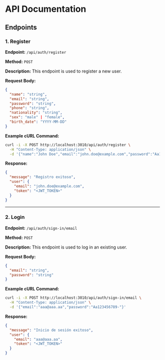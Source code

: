 # API Documentation

## Endpoints

### 1. Register

**Endpoint:** `/api/auth/register`

**Method:** `POST`

**Description:** This endpoint is used to register a new user.

**Request Body:**

```json
{
  "name": "string",
  "email": "string",
  "password": "string",
  "phone": "string",
  "nationality": "string",
  "sex": "male" | "female",
  "birth_date": "YYYY-MM-DD"
}
```

**Example cURL Command:**

```bash
curl -i -X POST http://localhost:3010/api/auth/register \
  -H "Content-Type: application/json" \
  -d '{"name":"John Doe","email":"john.doe@example.com","password":"Aa123456-","phone":"123456789","nationality":"USA","sex":"male","birth_date":"1990-01-01"}'
```

**Response:**

```json
{
  "message": "Registro exitoso",
  "user": {
    "email": "john.doe@example.com",
    "token": "<JWT_TOKEN>"
  }
}
```

---

### 2. Login

**Endpoint:** `/api/auth/sign-in/email`

**Method:** `POST`

**Description:** This endpoint is used to log in an existing user.

**Request Body:**

```json
{
  "email": "string",
  "password": "string"
}
```

**Example cURL Command:**

```bash
curl -i -X POST http://localhost:3010/api/auth/sign-in/email \
  -H "Content-Type: application/json" \
  -d '{"email":"aaa@aaa.aa","password":"Aa123456789-"}'
```

**Response:**

```json
{
  "message": "Inicio de sesión exitoso",
  "user": {
    "email": "aaa@aaa.aa",
    "token": "<JWT_TOKEN>"
  }
}
```
